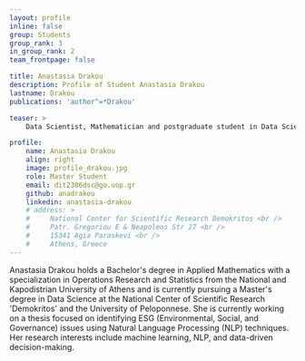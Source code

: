 ```yaml
---
layout: profile
inline: false
group: Students
group_rank: 3
in_group_rank: 2
team_frontpage: false

title: Anastasia Drakou
description: Profile of Student Anastasia Drakou
lastname: Drakou
publications: 'author^=*Drakou'

teaser: >
    Data Scientist, Mathematician and postgraduate student in Data Science. I’m currently working on my thesis on the impact of ESG-related news on companies.

profile:
    name: Anastasia Drakou
    align: right
    image: profile_drakou.jpg
    role: Master Student
    email: dit2306dsc@go.uop.gr
    github: anadrakou
    linkedin: anastasia-drakou
    # address: >
    #     National Center for Scientific Research Demokritos <br />
    #     Patr. Gregoriou E & Neapoleos Str 27 <br /> 
    #     15341 Agia Paraskevi <br />
    #     Athens, Greece
---
```


Anastasia Drakou holds a Bachelor's degree in Applied Mathematics with a specialization in Operations Research and Statistics from the National and Kapodistrian University of Athens and is currently pursuing a Master's degree in Data Science at the National Center of Scientific Research 'Demokritos' and the University of Peloponnese. She is currently working on a thesis focused on identifying ESG (Environmental, Social, and Governance) issues using Natural Language Processing (NLP) techniques. Her research interests include machine learning, NLP, and data-driven decision-making. 